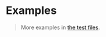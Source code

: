 # Examples

> More examples in [the test files](https://github.com/make-github-pseudonymous-again/js-graph-traversal/tree/main/test/src).
